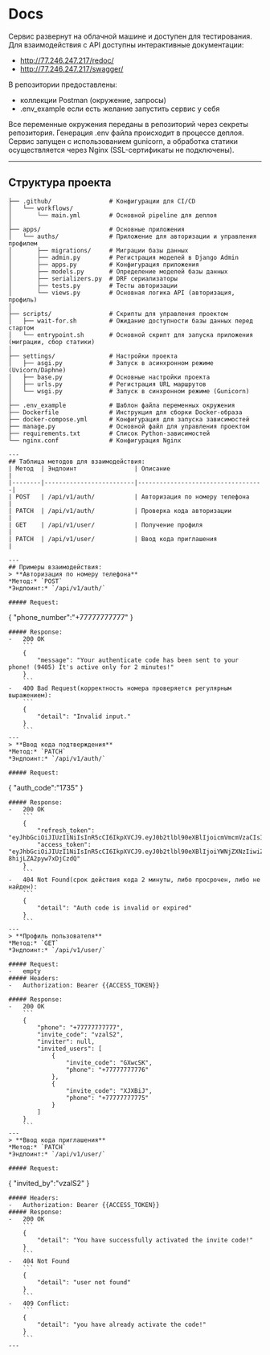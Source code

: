 
# Docs
Сервис развернут на облачной машине и доступен для тестирования. Для взаимодействия с API доступны интерактивные документации:
- http://77.246.247.217/redoc/
- http://77.246.247.217/swagger/

В репозитории предоставлены:
- коллекции Postman (окружение, запросы)
- .env_example если есть желание запустить сервис у себя

Все переменные окружения переданы в репозиторий через секреты репозитория. Генерация .env файла происходит в процессе деплоя.
Сервис запущен с использованием gunicorn, а обработка статики осуществляется через Nginx (SSL-сертификаты не подключены).

---
## Структура проекта
```plaintext
├── .github/                # Конфигурации для CI/CD
│   └── workflows/
│       └── main.yml        # Основной pipeline для деплоя
│
├── apps/                   # Основные приложения
│   └── auths/              # Приложение для авторизации и управления профилем
│       ├── migrations/     # Миграции базы данных
│       ├── admin.py        # Регистрация моделей в Django Admin
│       ├── apps.py         # Конфигурация приложения
│       ├── models.py       # Определение моделей базы данных
│       ├── serializers.py  # DRF сериализаторы
│       ├── tests.py        # Тесты авторизации
│       └── views.py        # Основная логика API (авторизация, профиль)
│
├── scripts/                # Скрипты для управления проектом
│   ├── wait-for.sh         # Ожидание доступности базы данных перед стартом
│   └── entrypoint.sh       # Основной скрипт для запуска приложения (миграции, сбор статики)
│
├── settings/               # Настройки проекта
│   ├── asgi.py             # Запуск в асинхронном режиме (Uvicorn/Daphne)
│   ├── base.py             # Основные настройки проекта
│   ├── urls.py             # Регистрация URL маршрутов
│   └── wsgi.py             # Запуск в синхронном режиме (Gunicorn)
│
├── .env_example            # Шаблон файла переменных окружения
├── Dockerfile              # Инструкция для сборки Docker-образа
├── docker-compose.yml      # Конфигурация для запуска зависимостей
├── manage.py               # Основной файл для управления проектом
├── requirements.txt        # Список Python-зависимостей
└── nginx.conf              # Конфигурация Nginx

---
## Таблица методов для взаимодействия:
| Метод  | Эндпоинт                | Описание                          |
|--------|-------------------------|-----------------------------------|
| POST   | /api/v1/auth/           | Авторизация по номеру телефона    |
| PATCH  | /api/v1/auth/           | Проверка кода авторизации         |
| GET    | /api/v1/user/           | Получение профиля                 |
| PATCH  | /api/v1/user/           | Ввод кода приглашения             |

---
## Примеры взаимодействия:
> **Авторизация по номеру телефона** 
*Метод:* `POST`  
*Эндпоинт:* `/api/v1/auth/` 

##### Request:
```
{
    "phone_number":"+77777777777"
}
```
##### Response:
-   200 OK
    ```
    {
        "message": "Your authenticate code has been sent to your phone! (9405) It's active only for 2 minutes!"
    }
    ```
-   400 Bad Request(корректность номера проверяется регулярным выражением):
    ```
    {
        "detail": "Invalid input."
    }
    ```
---
> **Ввод кода подтверждения**
*Метод:* `PATCH`  
*Эндпоинт:* `/api/v1/auth/`

##### Request:
```
{
    "auth_code":"1735"
}
```
##### Response:
-   200 OK
    ```
    {
        "refresh_token": "eyJhbGciOiJIUzI1NiIsInR5cCI6IkpXVCJ9.eyJ0b2tlbl90eXBlIjoicmVmcmVzaCIsImV4cCI6MTczMzEyNTk0NCwiaWF0IjoxNzMzMDM5NTQ0LCJqdGkiOiJkNTU2NWU2YjJiMTQ0YTM5ODAxZmZmNDBjZjZmZDRjZCIsInVzZXJfaWQiOjJ9.65SNI5mB9pPIPK7ppUIgwR5Wf6346NUapuyei10cEYk",
        "access_token": "eyJhbGciOiJIUzI1NiIsInR5cCI6IkpXVCJ9.eyJ0b2tlbl90eXBlIjoiYWNjZXNzIiwiZXhwIjoxNzMzMDM5ODQ0LCJpYXQiOjE3MzMwMzk1NDQsImp0aSI6ImE4ZTc1ZTg0MmM1ZTRmNzk4N2YwOTNkOTRiYmI3MjhiIiwidXNlcl9pZCI6Mn0.OG0W4c5mgIKoHtdeFdSQBfa-8hijLZA2pyw7xDjCzdQ"
    }
    ```
-   404 Not Found(срок действия кода 2 минуты, либо просрочен, либо не найден):
    ```
    {
        "detail": "Auth code is invalid or expired"
    }
    ```
---
> **Профиль пользователя**
*Метод:* `GET`  
*Эндпоинт:* `/api/v1/user/`

##### Request: 
-   empty
##### Headers:
-   Authorization: Bearer {{ACCESS_TOKEN}}

##### Response:
-   200 OK
    ```
    {
        "phone": "+77777777777",
        "invite_code": "vzalS2",
        "inviter": null,
        "invited_users": [
            {
                "invite_code": "GXwcSK",
                "phone": "+77777777776"
            },
            {
                "invite_code": "XJXBiJ",
                "phone": "+77777777775"
            }
        ]
    }
    ```
---
> **Ввод кода приглашения**
*Метод:* `PATCH`  
*Эндпоинт:* `/api/v1/user/`

##### Request: 
```
{
    "invited_by":"vzalS2"
}
```
##### Headers:
-   Authorization: Bearer {{ACCESS_TOKEN}}
##### Response:
-   200 OK
    ```
    {
        "detail": "You have successfully activated the invite code!"
    }
    ```
-   404 Not Found
    ```
    {
        "detail": "user not found"
    }
    ```
-   409 Conflict:
    ```
    {
        "detail": "you have already activate the code!"
    }
    ```
---